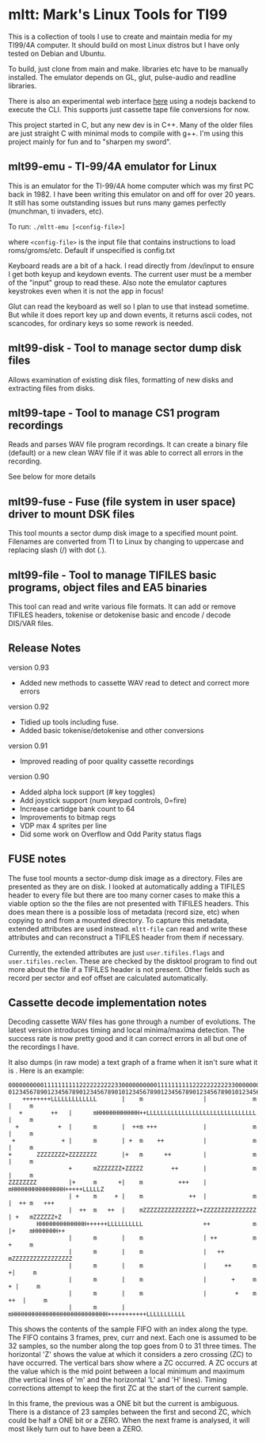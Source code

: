 mltt: Mark's Linux Tools for TI99
=================================

This is a collection of tools I use to create and maintain media for my TI99/4A
computer.  It should build on most Linux distros but I have only tested on
Debian and Ubuntu.

To build, just clone from main and make.  libraries etc have to be manually installed.
The emulator depends on GL, glut, pulse-audio and readline libraries.

There is also an experimental web interface [here][1] using a
nodejs backend to execute the CLI.  This supports just cassette tape file
conversions for now.

This project started in C, but any new dev is in C++.  Many of the older files
are just straight C with minimal mods to compile with g++.  I'm using this
project mainly for fun and to "sharpen my sword".

mlt99-emu - TI-99/4A emulator for Linux
---------------------------------------

This is an emulator for the TI-99/4A home computer which was my first PC back in
1982.  I have been writing this emulator on and off for over 20 years.  It still
has some outstanding issues but runs many games perfectly (munchman, ti
invaders, etc).

To run: `./mltt-emu [<config-file>]`

where `<config-file>` is the input file that contains instructions to load
roms/groms/etc.  Default if unspecified is config.txt

Keyboard reads are a bit of a hack.  I read directly from /dev/input to ensure I
get both keyup and keydown events.  The current user must be a member of the
"input" group to read these.  Also note the emulator captures keystrokes even
when it is not the app in focus!

Glut can read the keyboard as well so I plan to use that instead sometime.  But
while it does report key up and down events, it returns ascii codes, not
scancodes, for ordinary keys so some rework is needed.

mlt99-disk - Tool to manage sector dump disk files
--------------------------------------------------

Allows examination of existing disk files, formatting of new disks and
extracting files from disks.

mlt99-tape - Tool to manage CS1 program recordings
--------------------------------------------------

Reads and parses WAV file program recordings.  It can create a binary file
(default) or a new clean WAV file if it was able to correct all errors in the
recording.

See below for more details

mlt99-fuse - Fuse (file system in user space) driver to mount DSK files
-----------------------------------------------------------------------

This tool mounts a sector dump disk image to a specified mount point.  Filenames
are converted from TI to Linux by changing to uppercase and replacing slash (/)
with dot (.).

mlt99-file - Tool to manage TIFILES basic programs, object files and EA5 binaries
---------------------------------------------------------------------------------

This tool can read and write various file formats.  It can add or remove TIFILES
headers, tokenise or detokenise basic and encode / decode DIS/VAR files.


Release Notes
-------------

version 0.93
* Added new methods to cassette WAV read to detect and correct more errors

version 0.92
* Tidied up tools including fuse.
* Added basic tokenise/detokenise and other conversions

version 0.91
* Improved reading of poor quality cassette recordings

version 0.90
* Added alpha lock support (# key toggles)
* Add joystick support (num keypad controls, 0=fire)
* Increase cartidge bank count to 64
* Improvements to bitmap regs
* VDP max 4 sprites per line
* Did some work on Overflow and Odd Parity status flags

FUSE notes
----------
The fuse tool mounts a sector-dump disk image as a directory.  Files are
presented as they are on disk.  I looked at automatically adding a TIFILES
header to every file but there are too many corner cases to make this a viable
option so the the files are not presented with TIFILES headers.  This does mean
there is a possible loss of metadata (record size, etc) when copying to and from
a mounted directory.  To capture this metadata, extended attributes are used
instead.  `mltt-file` can read and write these attributes and can reconstruct a
TIFILES header from them if necessary.

Currently, the extended attributes are just `user.tifiles.flags` and
`user.tifiles.reclen`.  These are checked by the disktool program to find out more
about the file if a TIFILES header is not present.  Other fields such as record
per sector and eof offset are calculated automatically.

Cassette decode implementation notes
------------------------------------
Decoding cassette WAV files has gone through a number of evolutions.  The latest
version introduces timing and local minima/maxima detection.  The success rate
is now pretty good and it can correct errors in all but one of the recordings I
have.

It also dumps (in raw mode) a text graph of a frame when it isn't sure what it
is .  Here is an example:
```
000000000011111111112222222222330000000000111111111122222222223300000000001111111111222222222233
012345678901234567890123456789010123456789012345678901234567890101234567890123456789012345678901
    ++++++++LLLLLLLLLLLLL       |    m                 |             m          |     m
   +        ++   |      mHHHHHHHHHHHH++LLLLLLLLLLLLLLLLLLLLLLLLLLLLLLL          |     m
  +           +  |      m       |  ++m +++             |             m          |     m
 +             + |      m       | +  m    ++           |             m          |     m
+       ZZZZZZZZ+ZZZZZZZZ       |+   m      ++         |             m          |     m
                 +      mZZZZZZZ+ZZZZZ        ++       |             m          |     m
ZZZZZZZZ         |+     m      +|    m          +++    |             mHHHHHHHHHHHHHHH+++++LLLLLZ
                 | +    m     + |    m             ++  |             m          |  ++ m   +++
                 |  ++  m   ++  |    mZZZZZZZZZZZZZZZ++ZZZZZZZZZZZZZZZ          | +   mZZZZZZ+Z
        HHHHHHHHHHHHHH++++++LLLLLLLLLL                 ++            m          |+    mHHHHHHH++
                 |      m       |    m                 | ++          m          +     m
                 |      m       |    m                 |   ++        mZZZZZZZZZZZZZZZZZ
                 |      m       |    m                 |     ++      m         +|     m
                 |      m       |    m                 |       +     m        + |     m
                 |      m       |    m                 |        +    m      ++  |     m
                 |      m       |    mHHHHHHHHHHHHHHHHHHHHHHHHHHH+++++++++++LLLLLLLLLLL
```

This shows the contents of the sample FIFO with an index along the type.  The
FIFO contains 3 frames, prev, curr and next.  Each one is assumed to be 32
samples, so the number along the top goes from 0 to 31 three times.  The
horizontal 'Z' shows the value at which it considers a zero crossing (ZC) to
have occurred.  The vertical bars show where a ZC occurred.  A ZC occurs at the
value which is the mid point between a local minimum and maximum (the vertical
lines of 'm' and the horizontal 'L' and 'H' lines).  Timing corrections attempt
to keep the first ZC at the start of the current sample.

In this frame, the previous was a ONE bit but the current is ambiguous.  There
is a distance of 23 samples between the first and second ZC, which could be half
a ONE bit or a ZERO.   When the next frame is analysed, it will most likely turn
out to have been a ZERO.

[1]: https://www.burkley.net/script
